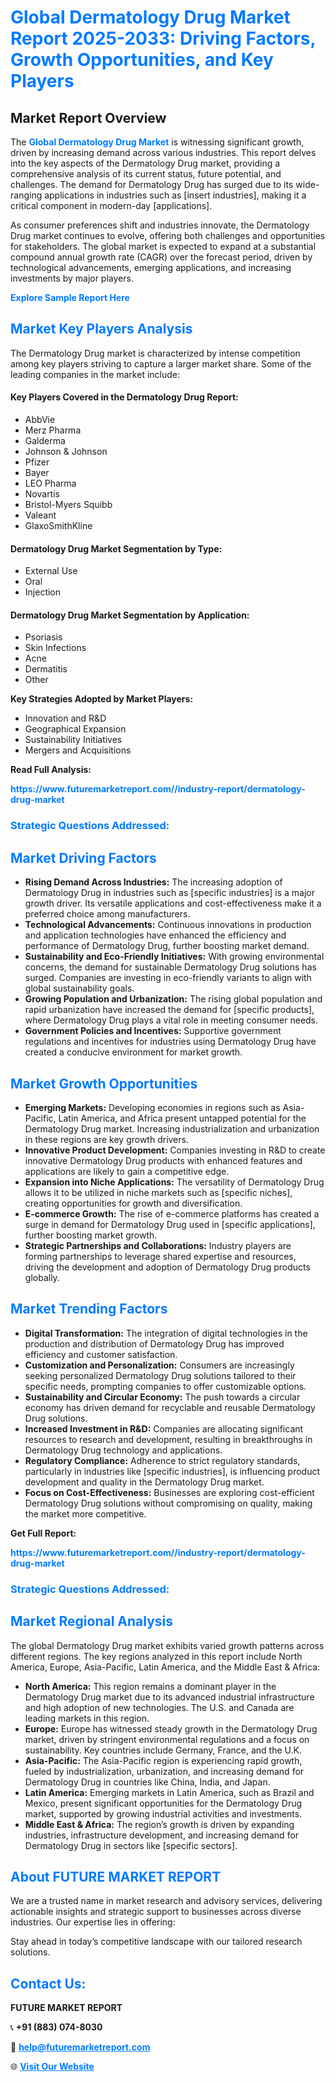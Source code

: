 <h1 style="color: #007BFF;">Global Dermatology Drug Market Report 2025-2033: Driving Factors, Growth Opportunities, and Key Players</h1>

<section id="overview">
<h2>Market Report Overview</h2>
<p>The <a href="https://www.futuremarketreport.com//industry-report/dermatology-drug-market" style="color: #007BFF; text-decoration: none;"><strong>Global Dermatology Drug Market</strong></a> is witnessing significant growth, driven by increasing demand across various industries. This report delves into the key aspects of the Dermatology Drug market, providing a comprehensive analysis of its current status, future potential, and challenges. The demand for Dermatology Drug has surged due to its wide-ranging applications in industries such as [insert industries], making it a critical component in modern-day [applications].</p>
<p>As consumer preferences shift and industries innovate, the Dermatology Drug market continues to evolve, offering both challenges and opportunities for stakeholders. The global market is expected to expand at a substantial compound annual growth rate (CAGR) over the forecast period, driven by technological advancements, emerging applications, and increasing investments by major players.</p>
</section>

<section id="overview">
<p><a href="https://www.futuremarketreport.com//request-sample/reportId=80304" style="color: #007BFF; text-decoration: none;"><strong>Explore Sample Report Here</strong></a></p>
</section>

<section id="key-players">
<h2 style="color: #007BFF;">Market Key Players Analysis</h2>
<p>The Dermatology Drug market is characterized by intense competition among key players striving to capture a larger market share. Some of the leading companies in the market include:</p>
<h4>Key Players Covered in the Dermatology Drug Report:</h4>
<ul><li>AbbVie</li><li>Merz Pharma</li><li>Galderma</li><li>Johnson &amp; Johnson</li><li>Pfizer</li><li>Bayer</li><li>LEO Pharma</li><li>Novartis</li><li>Bristol-Myers Squibb</li><li>Valeant</li><li>GlaxoSmithKline</li></ul>
<h4>Dermatology Drug Market Segmentation by Type:</h4>
<ul><li>External Use</li><li>Oral</li><li>Injection</li></ul>

<h4>Dermatology Drug Market Segmentation by Application:</h4>
<ul><li>Psoriasis</li><li>Skin Infections</li><li>Acne</li><li>Dermatitis</li><li>Other</li></ul>
<p><strong>Key Strategies Adopted by Market Players:</strong></p>
<ul>
<li>Innovation and R&D</li>
<li>Geographical Expansion</li>
<li>Sustainability Initiatives</li>
<li>Mergers and Acquisitions</li>
</ul>
</section>

<section>
<p><strong>Read Full Analysis: </strong></p><a href="https://www.futuremarketreport.com//industry-report/dermatology-drug-market" style="color: #007BFF; text-decoration: none;"><strong>https://www.futuremarketreport.com//industry-report/dermatology-drug-market</strong></a>
<h3 style="color: #007BFF;">Strategic Questions Addressed:</h3>
</section>

<section id="driving-factors">
<h2 style="color: #007BFF;">Market Driving Factors</h2>
<ul>
<li><strong>Rising Demand Across Industries:</strong> The increasing adoption of Dermatology Drug in industries such as [specific industries] is a major growth driver. Its versatile applications and cost-effectiveness make it a preferred choice among manufacturers.</li>
<li><strong>Technological Advancements:</strong> Continuous innovations in production and application technologies have enhanced the efficiency and performance of Dermatology Drug, further boosting market demand.</li>
<li><strong>Sustainability and Eco-Friendly Initiatives:</strong> With growing environmental concerns, the demand for sustainable Dermatology Drug solutions has surged. Companies are investing in eco-friendly variants to align with global sustainability goals.</li>
<li><strong>Growing Population and Urbanization:</strong> The rising global population and rapid urbanization have increased the demand for [specific products], where Dermatology Drug plays a vital role in meeting consumer needs.</li>
<li><strong>Government Policies and Incentives:</strong> Supportive government regulations and incentives for industries using Dermatology Drug have created a conducive environment for market growth.</li>
</ul>
</section>

<section id="growth-opportunities">
<h2 style="color: #007BFF;">Market Growth Opportunities</h2>
<ul>
<li><strong>Emerging Markets:</strong> Developing economies in regions such as Asia-Pacific, Latin America, and Africa present untapped potential for the Dermatology Drug market. Increasing industrialization and urbanization in these regions are key growth drivers.</li>
<li><strong>Innovative Product Development:</strong> Companies investing in R&D to create innovative Dermatology Drug products with enhanced features and applications are likely to gain a competitive edge.</li>
<li><strong>Expansion into Niche Applications:</strong> The versatility of Dermatology Drug allows it to be utilized in niche markets such as [specific niches], creating opportunities for growth and diversification.</li>
<li><strong>E-commerce Growth:</strong> The rise of e-commerce platforms has created a surge in demand for Dermatology Drug used in [specific applications], further boosting market growth.</li>
<li><strong>Strategic Partnerships and Collaborations:</strong> Industry players are forming partnerships to leverage shared expertise and resources, driving the development and adoption of Dermatology Drug products globally.</li>
</ul>
</section>

<section id="trending-factors">
<h2 style="color: #007BFF;">Market Trending Factors</h2>
<ul>
<li><strong>Digital Transformation:</strong> The integration of digital technologies in the production and distribution of Dermatology Drug has improved efficiency and customer satisfaction.</li>
<li><strong>Customization and Personalization:</strong> Consumers are increasingly seeking personalized Dermatology Drug solutions tailored to their specific needs, prompting companies to offer customizable options.</li>
<li><strong>Sustainability and Circular Economy:</strong> The push towards a circular economy has driven demand for recyclable and reusable Dermatology Drug solutions.</li>
<li><strong>Increased Investment in R&D:</strong> Companies are allocating significant resources to research and development, resulting in breakthroughs in Dermatology Drug technology and applications.</li>
<li><strong>Regulatory Compliance:</strong> Adherence to strict regulatory standards, particularly in industries like [specific industries], is influencing product development and quality in the Dermatology Drug market.</li>
<li><strong>Focus on Cost-Effectiveness:</strong> Businesses are exploring cost-efficient Dermatology Drug solutions without compromising on quality, making the market more competitive.</li>
</ul>
</section>

<section>
<p><strong>Get Full Report: </strong></p><a href="https://www.futuremarketreport.com//industry-report/dermatology-drug-market" style="color: #007BFF; text-decoration: none;"><strong>https://www.futuremarketreport.com//industry-report/dermatology-drug-market</strong></a>
<h3 style="color: #007BFF;">Strategic Questions Addressed:</h3>
</section>


<section id="regional-analysis">
<h2 style="color: #007BFF;">Market Regional Analysis</h2>
<p>The global Dermatology Drug market exhibits varied growth patterns across different regions. The key regions analyzed in this report include North America, Europe, Asia-Pacific, Latin America, and the Middle East & Africa:</p>
<ul>
<li><strong>North America:</strong> This region remains a dominant player in the Dermatology Drug market due to its advanced industrial infrastructure and high adoption of new technologies. The U.S. and Canada are leading markets in this region.</li>
<li><strong>Europe:</strong> Europe has witnessed steady growth in the Dermatology Drug market, driven by stringent environmental regulations and a focus on sustainability. Key countries include Germany, France, and the U.K.</li>
<li><strong>Asia-Pacific:</strong> The Asia-Pacific region is experiencing rapid growth, fueled by industrialization, urbanization, and increasing demand for Dermatology Drug in countries like China, India, and Japan.</li>
<li><strong>Latin America:</strong> Emerging markets in Latin America, such as Brazil and Mexico, present significant opportunities for the Dermatology Drug market, supported by growing industrial activities and investments.</li>
<li><strong>Middle East & Africa:</strong> The region’s growth is driven by expanding industries, infrastructure development, and increasing demand for Dermatology Drug in sectors like [specific sectors].</li>
</ul>
</section>

<footer>
<h2 style="color: #007BFF;">About FUTURE MARKET REPORT</h2>
<p>We are a trusted name in market research and advisory services, delivering actionable insights and strategic support to businesses across diverse industries. Our expertise lies in offering:</p>

<p>Stay ahead in today’s competitive landscape with our tailored research solutions.</p>

<h2 style="color: #007BFF;">Contact Us:</h2>
<p><strong>FUTURE MARKET REPORT</strong></p>
<p>📞 <strong>+91 (883) 074-8030</strong></p>
<p>📧 <strong><a href="mailto:help@futuremarketreport.com" style="color: #007BFF;">help@futuremarketreport.com</a></strong></p>
<p>🌐 <strong><a href="https://www.futuremarketreport.com/" style="color: #007BFF;">Visit Our Website</a></strong></p>
</footer>
